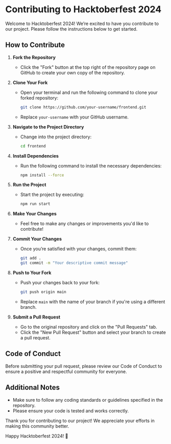# Contributing to Hacktoberfest 2024

Welcome to Hacktoberfest 2024! We’re excited to have you contribute to our project. Please follow the instructions below to get started.

## How to Contribute

1. **Fork the Repository**
   - Click the "Fork" button at the top right of the repository page on GitHub to create your own copy of the repository.

2. **Clone Your Fork**
   - Open your terminal and run the following command to clone your forked repository:
     ```bash
     git clone https://github.com/your-username/frontend.git
     ```
   - Replace `your-username`  with your GitHub username.

3. **Navigate to the Project Directory**
   - Change into the project directory:
     ```bash
     cd frontend
     ```

4. **Install Dependencies**
   - Run the following command to install the necessary dependencies:
     ```bash
     npm install --force
     ```

5. **Run the Project**
   - Start the project by executing:
     ```bash
     npm run start
     ```

6. **Make Your Changes**
   - Feel free to make any changes or improvements you'd like to contribute!

7. **Commit Your Changes**
   - Once you’re satisfied with your changes, commit them:
     ```bash
     git add .
     git commit -m "Your descriptive commit message"
     ```

8. **Push to Your Fork**
   - Push your changes back to your fork:
     ```bash
     git push origin main
     ```
   - Replace `main` with the name of your branch if you're using a different branch.

9. **Submit a Pull Request**
   - Go to the original repository and click on the "Pull Requests" tab.
   - Click the "New Pull Request" button and select your branch to create a pull request.

## Code of Conduct
Before submitting your pull request, please review our Code of Conduct to ensure a positive and respectful community for everyone.

## Additional Notes
- Make sure to follow any coding standards or guidelines specified in the repository.
- Please ensure your code is tested and works correctly.

Thank you for contributing to our project! We appreciate your efforts in making this community better.

Happy Hacktoberfest 2024! 🎉
